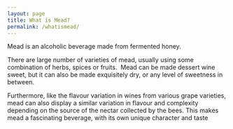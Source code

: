 ```yaml
---
layout: page
title: What is Mead?
permalink: /whatismead/
---
```

Mead is an alcoholic beverage made from fermented honey.

There are large number of varieties of mead, usually using some combination of herbs, spices or fruits.  Mead can be made dessert wine sweet, but it can also be made exquisitely dry, or any level of sweetness in between.

Furthermore, like the flavour variation in wines from various grape varieties, mead can also display a similar variation in flavour and complexity depending on the source of the nectar collected by the bees. This makes mead a fascinating beverage, with its own unique character and taste
